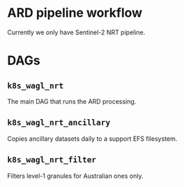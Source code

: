 # ARD pipeline workflow

Currently we only have Sentinel-2 NRT pipeline.

# DAGs

## `k8s_wagl_nrt`
The main DAG that runs the ARD processing.

## `k8s_wagl_nrt_ancillary`
Copies ancillary datasets daily to a support EFS filesystem.

## `k8s_wagl_nrt_filter`
Filters level-1 granules for Australian ones only.
